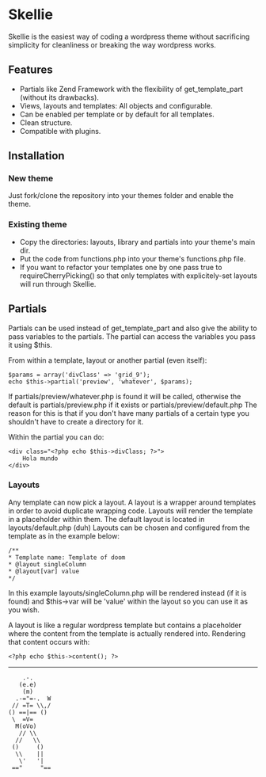 Skellie
=======
Skellie is the easiest way of coding a wordpress theme without sacrificing simplicity 
for cleanliness or breaking the way wordpress works.

Features
--------
* Partials like Zend Framework with the flexibility of get_template_part (without its drawbacks).
* Views, layouts and templates: All objects and configurable.
* Can be enabled per template or by default for all templates.
* Clean structure.
* Compatible with plugins.

Installation
------------
### New theme
Just fork/clone the repository into your themes folder and enable the theme.

### Existing theme
- Copy the directories: layouts, library and partials into your theme's main dir.
- Put the code from functions.php into your theme's functions.php file.
- If you want to refactor your templates one by one pass true to requireCherryPicking() 
so that only templates with explicitely-set layouts will run through Skellie.

Partials
--------
Partials can be used instead of get_template_part and also give the ability
to pass variables to the partials. The partial can access the variables you pass it using $this.

From within a template, layout or another partial (even itself):

    $params = array('divClass' => 'grid_9');
    echo $this->partial('preview', 'whatever', $params);
    
If partials/preview/whatever.php is found it will be called,
otherwise the default is partials/preview.php if it exists or partials/preview/default.php
The reason for this is that if you don't have many partials of a certain type you shouldn't
have to create a directory for it.

Within the partial you can do:

    <div class="<?php echo $this->divClass; ?>">
        Hola mundo
    </div>

### Layouts
Any template can now pick a layout.
A layout is a wrapper around templates in order to avoid duplicate wrapping code.
Layouts will render the template in a placeholder within them.
The default layout is located in layouts/default.php (duh)
Layouts can be chosen and configured from the template as in the example below:

    /**
    * Template name: Template of doom
    * @layout singleColumn
    * @layout[var] value
    */
In this example layouts/singleColumn.php will be rendered instead (if it is found)
and $this->var will be 'value' within the layout so you can use it as you wish.

A layout is like a regular wordpress template but contains a placeholder where the content
from the template is actually rendered into. Rendering that content occurs with:

    <?php echo $this->content(); ?>


--------
        .-.
       (e.e)
        (m)
      .-="=-.  W
     // =T= \\,/
    () ==|== ()
     \  =V=
      M(oVo)
       // \\
      //   \\
     ()     ()
      \\    ||
       \'   '|
     =="     "==